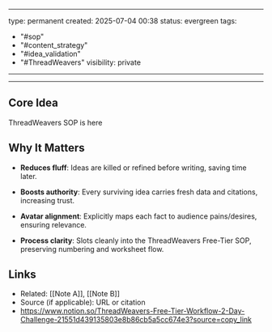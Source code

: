 

---
type: permanent
created: 2025-07-04 00:38
status: evergreen
tags:
  - "#sop"
  - "#content_strategy"
  - "#idea_validation"
  - "#ThreadWeavers"
visibility: private
---

---

## Core Idea  
ThreadWeavers SOP is here


## Why It Matters  
- **Reduces fluff**: Ideas are killed or refined before writing, saving time later.
    
- **Boosts authority**: Every surviving idea carries fresh data and citations, increasing trust.
    
- **Avatar alignment**: Explicitly maps each fact to audience pains/desires, ensuring relevance.
    
- **Process clarity**: Slots cleanly into the ThreadWeavers Free-Tier SOP, preserving numbering and worksheet flow.

## Links  
- Related: [[Note A]], [[Note B]]  
- Source (if applicable): URL or citation
- https://www.notion.so/ThreadWeavers-Free-Tier-Workflow-2-Day-Challenge-21551d439135803e8b86cb5a5cc674e3?source=copy_link
